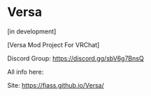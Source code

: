 # Versa

[in development]

[Versa Mod Project For VRChat]

Discord Group: https://discord.gg/sbV6g7BnsQ

All info here: 

Site: https://fiass.github.io/Versa/

